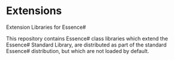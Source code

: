 Extensions
==========

Extension Libraries for Essence#

This repository contains Essence# class libraries which extend the Essence# Standard Library, are distributed as part of the standard Essence# distribution, but which are not loaded by default.
